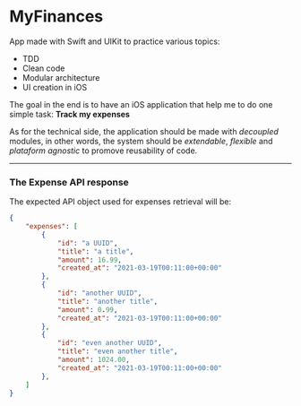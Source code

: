 # MyFinances

App made with Swift and UIKit to practice various topics:

- TDD
- Clean code
- Modular architecture
- UI creation in iOS

The goal in the end is to have an iOS application that help me to do one simple task:
**Track my expenses**

As for the technical side, the application should be made with _decoupled_ modules, in other words, the system should be _extendable_, _flexible_ and _plataform agnostic_ to promove reusability of code.

---

### The Expense API response
The expected API object used for expenses retrieval will be:

```json
{
    "expenses": [
        {
            "id": "a UUID",
            "title": "a title",
            "amount": 16.99,
            "created_at": "2021-03-19T00:11:00+00:00"
        },
        {
            "id": "another UUID",
            "title": "another title",
            "amount": 0.99,
            "created_at": "2021-03-19T00:11:00+00:00"
        },
        {
            "id": "even another UUID",
            "title": "even another title",
            "amount": 1024.00,
            "created_at": "2021-03-19T00:11:00+00:00"
        },
    ]
}
```
